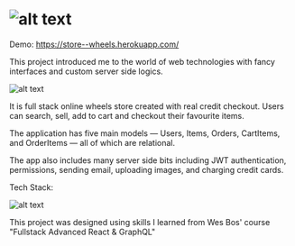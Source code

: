 # ![alt text](https://i.imgur.com/d4Ezufz.png)

Demo: https://store--wheels.herokuapp.com/

This project introduced me to the world of web technologies with fancy interfaces and custom server side logics.

![alt text](https://i.imgur.com/1Hs5zvs.png)

It is full stack online wheels store created with real credit checkout. Users can search, sell, add to cart and checkout their favourite items.

The application has five main models — Users, Items, Orders, CartItems, and OrderItems — all of which are relational.

The app also includes many server side bits including JWT authentication, permissions, sending email, uploading images, and charging credit cards.

Tech Stack:

![alt text](https://i.imgur.com/k8apybI.png)

This project was designed using skills I learned from Wes Bos' course "Fullstack Advanced React & GraphQL"
